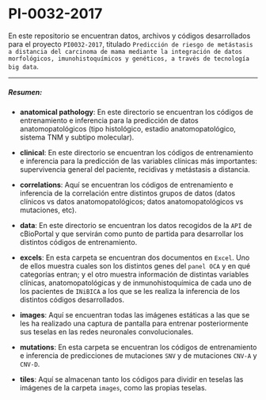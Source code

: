 # PI-0032-2017
En este repositorio se encuentran datos, archivos y códigos desarrollados para el proyecto `PI0032-2017`, titulado `Predicción de riesgo de metástasis a distancia del carcinoma de mama mediante la integración de datos morfológicos, imunohistoquímicos y genéticos, a través de tecnología big data`.

------------

##### Resumen:
- **anatomical pathology**: En este directorio se encuentran los códigos de entrenamiento e inferencia para la predicción de datos anatomopatológicos (tipo histológico, estadio anatomopatológico, sistema TNM y subtipo molecular).

- **clinical**: En este directorio se encuentran los códigos de entrenamiento e inferencia para la predicción de las variables clínicas más importantes: supervivencia general del paciente, recidivas y metástasis a distancia.

- **correlations**: Aquí se encuentran los códigos de entrenamiento e inferencia de la correlación entre distintos grupos de datos (datos clínicos vs datos anatomopatológicos; datos anatomopatológicos vs mutaciones, etc).

- **data**: En este directorio se encuentran los datos recogidos de la `API` de cBioPortal y que servirán como punto de partida para desarrollar los distintos códigos de entrenamiento.

- **excels**: En esta carpeta se encuentran dos documentos en `Excel`. Uno de ellos muestra cuales son los distintos genes del `panel OCA` y en qué categorías entran; y el otro muestra información de distintas variables clínicas, anatomopatológicas y de inmunohistoquímica de cada uno de los pacientes de `INiBICA` a los que se les realiza la inferencia de los distintos códigos desarrollados.

- **images**: Aquí se encuentran todas las imágenes estáticas a las que se les ha realizado una captura de pantalla para entrenar posteriormente sus teselas en las redes neuronales convolucionales.

- **mutations**: En esta carpeta se encuentran los códigos de entrenamiento e inferencia de predicciones de mutaciones `SNV` y de mutaciones `CNV-A` y `CNV-D`.

- **tiles**: Aquí se almacenan tanto los códigos para dividir en teselas las imágenes de la carpeta `images`, como las propias teselas.